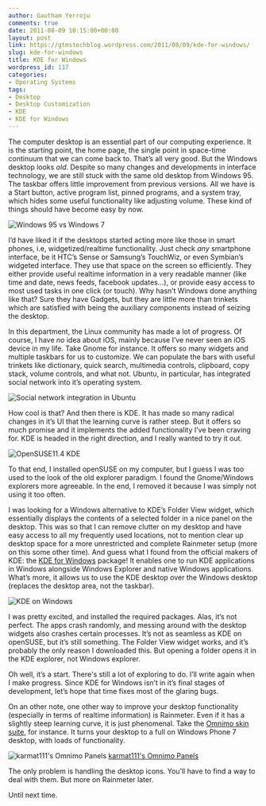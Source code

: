 ```yaml
---
author: Gautham Yerroju
comments: true
date: 2011-08-09 10:15:00+00:00
layout: post
link: https://gtmstechblog.wordpress.com/2011/08/09/kde-for-windows/
slug: kde-for-windows
title: KDE for Windows
wordpress_id: 117
categories:
- Operating Systems
tags:
- Desktop
- Desktop Customization
- KDE
- KDE for Windows
---
```


The computer desktop is an essential part of our computing experience. It is the starting point, the home page, the single point in space-time continuum that we can come back to. That’s all very good. But the Windows desktop looks _old_. Despite so many changes and developments in interface technology, we are still stuck with the same old desktop from Windows 95. The taskbar offers little improvement from previous versions. All we have is a Start button, active program list, pinned programs, and a system tray, which hides some useful functionality like adjusting volume. These kind of things should have become easy by now.

![Windows 95 vs Windows 7](images/2011-08-09-kde-for-windows/W95_vs_W7.jpg)

I’d have liked it if the desktops started acting more like those in smart phones, i.e, widgetized/realtime functionality. Just check _any_ smartphone interface, be it HTC’s Sense or Samsung’s TouchWiz, or even Symbian’s widgeted interface. They use that space on the screen so efficiently. They either provide useful realtime information in a very readable manner (like time and date, news feeds, facebook updates...), or provide easy access to most used tasks in one click (or touch). Why hasn’t Windows done anything like that? Sure they have Gadgets, but they are little more than trinkets which are satisfied with being the auxiliary components instead of seizing the desktop.

In this department, the Linux community has made a lot of progress. Of course, I have _no_ idea about iOS, mainly because I’ve never seen an iOS device in my life. Take Gnome for instance. It offers so many widgets and multiple taskbars for us to customize. We can populate the bars with useful trinkets like dictionary, quick search, multimedia controls, clipboard, copy stack, volume controls, and what not. Ubuntu, in particular, has integrated social network into it’s operating system.

![Social network integration in Ubuntu](images/2011-08-09-kde-for-windows/Selection_0011.png)

How cool is that? And then there is KDE. It has made so many radical changes in it’s UI that the learning curve is rather steep. But it offers so much promise and it implements the added functionality I’ve been craving for. KDE is headed in the right direction, and I really wanted to try it out.

![OpenSUSE11.4 KDE](images/2011-08-09-kde-for-windows/OpenSUSE114KDENetbookPages.png)

To that end, I installed openSUSE on my computer, but I guess I was too used to the look of the old explorer paradigm. I found the Gnome/Windows explorers more agreeable. In the end, I removed it because I was simply not using it too often.

I was looking for a Windows alternative to KDE’s Folder View widget, which essentially displays the contents of a selected folder in a nice panel on the desktop. This was so that I can remove clutter on my desktop and have easy access to all my frequently used locations, not to mention clear up desktop space for a more unrestricted and complete Rainmeter setup (more on this some other time). And guess what I found from the official makers of KDE: the [KDE for Windows](http://windows.kde.org/) package! It enables one to run KDE applications in Windows alongside Windows Explorer and native Windows applications. What’s more, it allows us to use the KDE desktop over the Windows desktop (replaces the desktop area, not the taskbar).

![KDE on Windows](images/2011-08-09-kde-for-windows/KDE_on_Windows.jpg)

I was pretty excited, and installed the required packages. Alas, it’s not perfect. The apps crash randomly, and messing around with the desktop widgets also crashes certain processes. It’s not as seamless as KDE on openSUSE, but it’s still something. The Folder View widget works, and it’s probably the only reason I downloaded this. But opening a folder opens it in the KDE explorer, not Windows explorer.

Oh well, it’s a start. There's still a lot of exploring to do. I’ll write again when I make progress. Since KDE for Windows isn’t in it’s final stages of development, let’s hope that time fixes most of the glaring bugs.

On an other note, one other way to improve your desktop functionality (especially in terms of realtime information) is Rainmeter. Even if it has a slightly steep learning curve, it is just phenomenal. Take the [Omnimo skin suite](http://omnimo.info/), for instance. It turns your desktop to a full on Windows Phone 7 desktop, with loads of functionality.

![karmat111's Omnimo Panels](images/2011-08-09-kde-for-windows/My_Omnimo_Panels_by_karmat111.png)
[karmat111's Omnimo Panels](http://karmat111.deviantart.com/art/My-Omnimo-Panels-164948973)

The only problem is handling the desktop icons. You’ll have to find a way to deal with them. But more on Rainmeter later.

Until next time.
